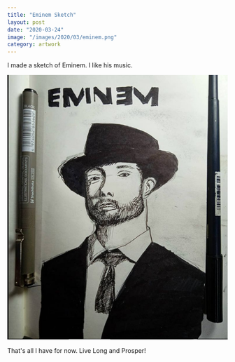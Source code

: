 ```yaml
---
title: "Eminem Sketch"
layout: post
date: "2020-03-24"
image: "/images/2020/03/eminem.png"
category: artwork
---
```


I made a sketch of Eminem. I like his music.

<p align="center">
<img src="/images/2020/03/eminem.png">
</p>

That's all I have for now. Live Long and Prosper!